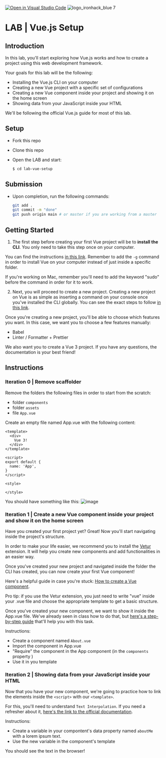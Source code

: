 [![Open in Visual Studio Code](https://classroom.github.com/assets/open-in-vscode-c66648af7eb3fe8bc4f294546bfd86ef473780cde1dea487d3c4ff354943c9ae.svg)](https://classroom.github.com/online_ide?assignment_repo_id=8290201&assignment_repo_type=AssignmentRepo)
![logo_ironhack_blue 7](https://user-images.githubusercontent.com/23629340/40541063-a07a0a8a-601a-11e8-91b5-2f13e4e6b441.png)

# LAB | Vue.js Setup

## Introduction

In this lab, you'll start exploring how Vue.js works and how to create a project using this web development framework.

Your goals for this lab will be the following:

- Installing the Vue.js CLI on your computer
- Creating a new Vue project with a specific set of configurations
- Creating a new Vue component inside your project and showing it on the home screen
- Showing data from your JavaScript inside your HTML

We'll be following the official Vue.js guide for most of this lab.

## Setup

- Fork this repo
- Clone this repo
- Open the LAB and start:

  ```bash
  $ cd lab-vue-setup
  ```

## Submission

- Upon completion, run the following commands:

  ```bash
  git add .
  git commit -m "done"
  git push origin main # or master if you are working from a master
  ```

## Getting Started

<!-- Installing the CLI -->

1. The first step before creating your first Vue project will be to **install the CLI**. You only need to take this step once on your computer.

You can find the instructions [in this link](https://cli.vuejs.org/guide/installation.html). Remember to add the `-g` command in order to install Vue on your computer instead of just inside a specific folder.

If you're working on Mac, remember you'll need to add the keyword "sudo" before the command in order for it to work.

<!-- ## Create a new Vue project -->

2. Next, you will proceed to create a new project. Creating a new project on Vue is as simple as inserting a command on your console once you've installed the CLI globally. You can see the exact steps to follow [in this link](https://cli.vuejs.org/guide/installation.html).

Once you're creating a new project, you'll be able to choose which features you want. In this case, we want you to choose a few features manually:

- Babel
- Linter / Formatter + Prettier

We also want you to create a Vue 3 project. If you have any questions, the documentation is your best friend!

## Instructions

### Iteration 0 | Remove scaffolder

Remove the folders the following files in order to start from the scratch:

- folder `components`
- folder `assets`
- file `App.vue`

Create an empty file named App.vue with the following content: 

```
<template>
  <div>
    Vue 3!
  </div>
</template>

<script>
export default {
  name: 'App',
}
</script>

<style>

</style>

```

You should have something like this:
![image](https://user-images.githubusercontent.com/108828282/186917079-bfc29e92-0d22-43ba-82cc-3aec62695c14.png)


### Iteration 1 | Create a new Vue component inside your project and show it on the home screen

Have you created your first project yet? Great! Now you'll start navigating inside the project's structure.

In order to make your life easier, we recommend you to install the [Vetur](https://marketplace.visualstudio.com/items?itemName=octref.vetur) extension. It will help you create new components and add functionalities in an easier way.

Once you've created your new project and navigated inside the folder the CLI has created, you can now create your first Vue component!

Here's a helpful guide in case you're stuck: [How to create a Vue component](https://developer.mozilla.org/en-US/docs/Learn/Tools_and_testing/Client-side_JavaScript_frameworks/Vue_first_component).

Pro tip: if you use the Vetur extension, you just need to write "vue" inside your .vue file and choose the appropriate template to get a basic structure.

Once you've created your new component, we want to show it inside the App.vue file. We've already seen in class how to do that, but [here's a step-by-step guide](https://flaviocopes.com/vue-import-component/) that'll help you with this task.

Instructions:

- Create a component named `About.vue`
- Import the component in App.vue
- "Require" the component in the App component (in the `components` property )
- Use it in you template

### Iteration 2 | Showing data from your JavaScript inside your HTML

Now that you have your new component, we're going to practice how to link the elements inside the `<script>` with our `<template>`.

For this, you'll need to understand `Text Interpolation`. If you need a refresher about it, [here's the link to the official documentation](https://vuejs.org/guide/essentials/template-syntax.html#text-interpolation).

Instructions:

- Create a variable in your compontent's data property named `aboutMe` with a lorem ipsum text.
- Use the new variable in the component's template

You should see the text in the browser!
